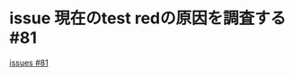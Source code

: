 # issue 現在のtest redの原因を調査する #81
[issues #81](https://github.com/cat2151/cat-file-watcher/issues/81)



